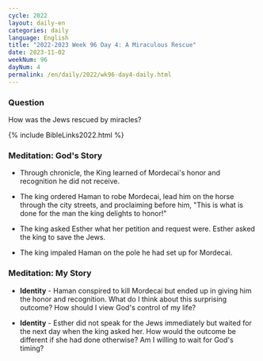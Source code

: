 ```yaml
---
cycle: 2022
layout: daily-en
categories: daily
language: English
title: "2022-2023 Week 96 Day 4: A Miraculous Rescue"
date: 2023-11-02
weekNum: 96
dayNum: 4
permalink: /en/daily/2022/wk96-day4-daily.html
---
```


### Question     
How was the Jews rescued by miracles?


{% include BibleLinks2022.html %}

### Meditation: God's Story   
+ Through chronicle, the King learned of Mordecai's honor and recognition he did not receive. 

+ The king ordered Haman to robe Mordecai, lead him on the horse through the city streets, and proclaiming before him, "This is what is done for the man the king delights to honor!" 

+ The king asked Esther what her petition and request were. Esther asked the king to save the Jews. 

+ The king impaled Haman on the pole he had set up for Mordecai. 

### Meditation: My Story   
+ **Identity** - Haman conspired to kill Mordecai but ended up in giving him the honor and recognition. What do I think about this surprising outcome? How should I view God's control of my life? 

+ **Identity** - Esther did not speak for the Jews immediately but waited for the next day when the king asked her. How would the outcome be different if she had done otherwise? Am I willing to wait for God's timing? 
